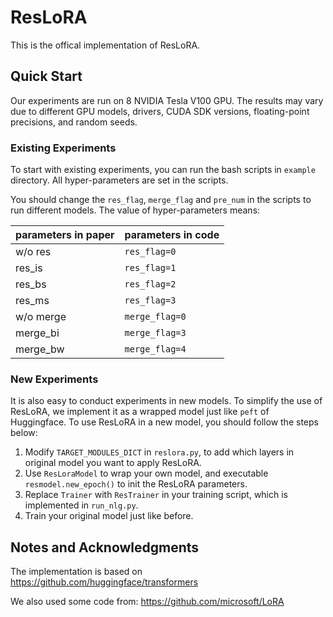 # ResLoRA

This is the offical implementation of ResLoRA.

## Quick Start
Our experiments are run on 8 NVIDIA Tesla V100 GPU. The results may vary due to different GPU models, drivers, CUDA SDK versions, floating-point precisions, and random seeds.

### Existing Experiments
To start with existing experiments, you can run the bash scripts in `example` directory. All hyper-parameters are set in the scripts.

You should change the `res_flag`, `merge_flag` and `pre_num` in the scripts to run different models. The value of hyper-parameters means:

| parameters in paper | parameters in code |
|---------------------|--------------------|
| w/o res             | `res_flag=0`       |
| res_is              | `res_flag=1`       |
| res_bs              | `res_flag=2`       |
| res_ms              | `res_flag=3`       |
| w/o merge           | `merge_flag=0`     |
| merge_bi            | `merge_flag=3`     |
| merge_bw            | `merge_flag=4`     |


### New Experiments
It is also easy to conduct experiments in new models. To simplify the use of ResLoRA, we implement it as a wrapped model just like `peft` of Huggingface.
To use ResLoRA in a new model, you should follow the steps below:
1. Modify `TARGET_MODULES_DICT` in `reslora.py`, to add which layers in original model you want to apply ResLoRA.
2. Use `ResLoraModel` to wrap your own model, and executable `resmodel.new_epoch()` to init the ResLoRA parameters.
3. Replace `Trainer` with `ResTrainer` in your training script, which is implemented in `run_nlg.py`.
4. Train your original model just like before.

## Notes and Acknowledgments
The implementation is based on https://github.com/huggingface/transformers

We also used some code from: https://github.com/microsoft/LoRA